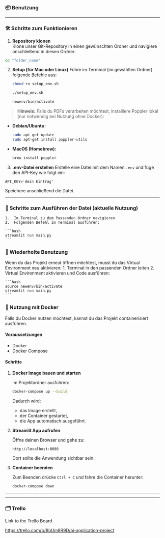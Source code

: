 ### 📦 Benutzung

---

### 🛠️ Schritte zum Funktionieren

1. **Repository klonen**  
Klone unser Git-Repository in einen gewünschten Ordner und navigiere anschließend in diesen Ordner:

  ```bash 
  cd "folder_name" 
  ```

2.	**Setup (für Mac oder Linux)**
Führe im Terminal (im gewählten Ordner) folgende Befehle aus:

	```bash
	chmod +x setup_env.sh
	``` 

	```bash
	./setup_env.sh
	```

	```bash
	newenv/bin/activate
	```


   > **Hinweis:** Falls du PDFs verarbeiten möchtest, installiere Poppler lokal (nur notwendig bei Nutzung ohne Docker):

   * **Debian/Ubuntu:**

     ```bash
     sudo apt-get update
     sudo apt-get install poppler-utils
     ```
   * **MacOS (Homebrew):**

     ```bash
     brew install poppler
     ```


3. **.env-Datei erstellen**
Erstelle eine Datei mit dem Namen ```.env``` und füge den API-Key wie folgt ein:

```API_KEY='dein Eintrag'```

Speichere anschließend die Datei.

---

### 🚀 Schritte zum Ausführen der Datei (aktuelle Nutzung)
	1.	Im Terminal zu dem Passenden Ordner navigieren
	2.	Folgenden Befehl im Terminal ausführen:

	```bash 
	streamlit run main.py
	```

### 🔁 Wiederholte Benutzung

Wenn du das Projekt erneut öffnen möchtest, musst du das Virtual Environment neu aktivieren:
	1.	Terminal in den passenden Ordner leiten
	2.	Virtual Environment aktivieren und Code ausführen:

	```bash 
	source newenv/bin/activate
	streamlit run main.py
	```

### 🐳 Nutzung mit Docker

Falls du Docker nutzen möchtest, kannst du das Projekt containerisiert ausführen.

#### Voraussetzungen

* Docker
* Docker Compose

#### Schritte

1. **Docker Image bauen und starten**

   Im Projektordner ausführen:

   ```bash
   docker-compose up --build
   ```

   Dadurch wird:

   * das Image erstellt,
   * der Container gestartet,
   * die App automatisch ausgeführt.

2. **Streamlit App aufrufen**

   Öffne deinen Browser und gehe zu:

   ```
   http://localhost:8080
   ```

   Dort sollte die Anwendung sichtbar sein.

3. **Container beenden**

   Zum Beenden drücke `Ctrl + C` und fahre die Container herunter:

   ```bash
   docker-compose down
   ```

---

--- 

### 🗂️ Trello

Link to the Trello Board

https://trello.com/b/8bUm8R9D/ai-application-project


